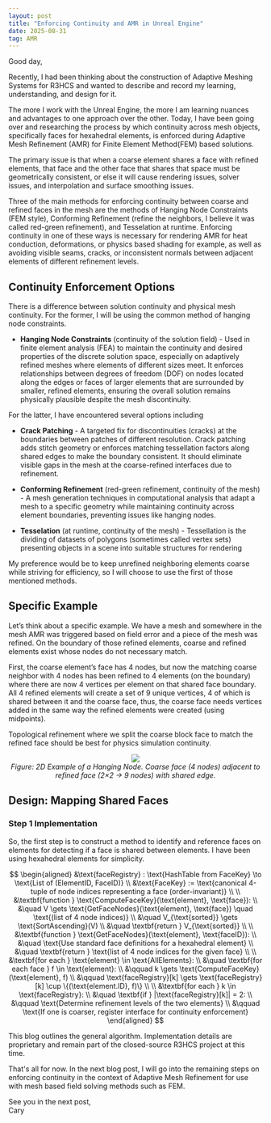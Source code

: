 ```yaml
---
layout: post
title: "Enforcing Continuity and AMR in Unreal Engine"
date: 2025-08-31
tag: AMR
---
```


Good day,

Recently, I had been thinking about the construction of Adaptive Meshing Systems for R3HCS and wanted to describe and record my learning, understanding, and design for it.

The more I work with the Unreal Engine, the more I am learning nuances and advantages to one approach over the other. Today, I have been going over and researching the process by which continuity across mesh objects, specifically faces for hexahedral elements, is enforced during Adaptive Mesh Refinement (AMR) for Finite Element Method(FEM) based solutions.

The primary issue is that when a coarse element shares a face with refined elements, that face and the other face that shares that space must be geometrically consistent, or else it will cause rendering issues, solver issues, and interpolation and surface smoothing issues.

Three of the main methods for enforcing continuity between coarse and refined faces in the mesh are the methods of Hanging Node Constraints (FEM style), Conforming Refinement (refine the neighbors, I believe it was called red-green refinement), and Tesselation at runtime. Enforcing continuity in one of these ways is necessary for rendering AMR for heat conduction, deformations, or physics based shading for example, as well as avoiding visible seams, cracks, or inconsistent normals between adjacent elements of different refinement levels.

## Continuity Enforcement Options

There is a difference between solution continuity and physical mesh continuity. For the former, I will be using the common method of hanging node constraints.

- **Hanging Node Constraints** (continuity of the solution field) - Used in finite element analysis (FEA) to maintain the continuity and desired properties of the discrete solution space, especially on adaptively refined meshes where elements of different sizes meet. It enforces relationships between degrees of freedom (DOF) on nodes located along the edges or faces of larger elements that are surrounded by smaller, refined elements, ensuring the overall solution remains physically plausible despite the mesh discontinuity.

For the latter, I have encountered several options including

- **Crack Patching** - A targeted fix for discontinuities (cracks) at the boundaries between patches of different resolution. Crack patching adds stitch geometry or enforces matching tessellation factors along shared edges to make the boundary consistent. It should eliminate visible gaps in the mesh at the coarse-refined interfaces due to refinement.

- **Conforming Refinement** (red-green refinement, continuity of the mesh) - A mesh generation techniques in computational analysis that adapt a mesh to a specific geometry while maintaining continuity across element boundaries, preventing issues like hanging nodes.

- **Tesselation** (at runtime, continuity of the mesh) - Tessellation is the dividing of datasets of polygons (sometimes called vertex sets) presenting objects in a scene into suitable structures for rendering

My preference would be to keep unrefined neighboring elements coarse while striving for efficiency, so I will choose to use the first of those mentioned methods.

## Specific Example

Let’s think about a specific example. We have a mesh and somewhere in the mesh AMR was triggered based on field error and a piece of the mesh was refined. On the boundary of those refined elements, coarse and refined elements exist whose nodes do not necessary match.

First, the coarse element’s face has 4 nodes, but now the matching coarse neighbor with 4 nodes has been refined to 4 elements (on the boundary) where there are now 4 vertices per element on that shared face boundary. All 4 refined elements will create a set of 9 unique vertices, 4 of which is shared between it and the coarse face, thus, the coarse face needs vertices added in the same way the refined elements were created (using midpoints).

Topological refinement where we split the coarse block face to match the refined face should be best for physics simulation continuity.

<p align="center">
    <img src="https://caryrandazzo.github.io/R3HCSblog/assets/img/test.png">
  <br/>
  <em>Figure: 2D Example of a Hanging Node. Coarse face (4 nodes) adjacent to refined face (2×2 → 9 nodes) with shared edge.</em>
</p>

## Design: Mapping Shared Faces

### Step 1 Implementation

So, the first step is to construct a method to identify and reference faces on elements for detecting if a face is shared between elements. I have been using hexahedral elements for simplicity.


$$
\begin{aligned}
&\text{faceRegistry} : \text{HashTable from FaceKey} \to \text{List of (ElementID, FaceID)} \\
&\text{FaceKey} := \text{canonical 4-tuple of node indices representing a face (order-invariant)} \\
\\
&\textbf{function } \text{ComputeFaceKey}(\text{element}, \text{face}): \\
&\quad V \gets \text{GetFaceNodes}(\text{element}, \text{face}) \quad \text{(list of 4 node indices)} \\
&\quad V_{\text{sorted}} \gets \text{SortAscending}(V) \\
&\quad \textbf{return } V_{\text{sorted}} \\
\\
&\textbf{function } \text{GetFaceNodes}(\text{element}, \text{faceID}): \\
&\quad \text{Use standard face definitions for a hexahedral element} \\
&\quad \textbf{return } \text{list of 4 node indices for the given face} \\
\\
&\textbf{for each } \text{element} \in \text{AllElements}: \\
&\quad \textbf{for each face } f \in \text{element}: \\
&\qquad k \gets \text{ComputeFaceKey}(\text{element}, f) \\
&\qquad \text{faceRegistry}[k] \gets \text{faceRegistry}[k] \cup \{(\text{element.ID}, f)\} \\
\\
&\textbf{for each } k \in \text{faceRegistry}: \\
&\quad \textbf{if } |\text{faceRegistry}[k]| = 2: \\
&\qquad \text{Determine refinement levels of the two elements} \\
&\qquad \text{If one is coarser, register interface for continuity enforcement}
\end{aligned}
$$

This blog outlines the general algorithm. Implementation details are proprietary and remain part of the closed-source R3HCS project at this time.

That's all for now. In the next blog post, I will go into the remaining steps on enforcing continuity in the context of Adaptive Mesh Refinement for use with mesh based field solving methods such as FEM.

See you in the next post,
<br>Cary